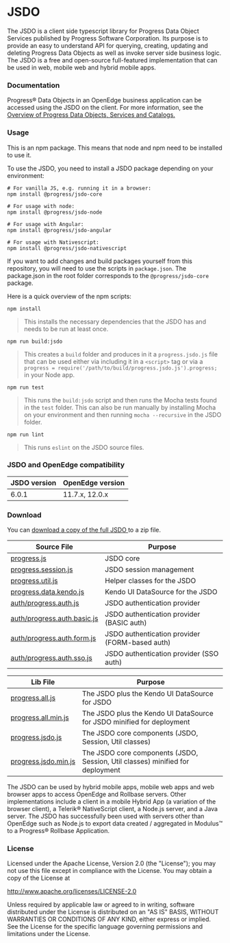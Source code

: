 # JSDO

The JSDO is a client side typescript library for Progress Data Object Services published by Progress Software Corporation. Its purpose is to provide an easy to understand API for querying, creating, updating and deleting Progress Data Objects as well as invoke server side business logic. 
The JSDO is a free and open-source full-featured implementation that can be used in web, mobile web and hybrid mobile apps.

### Documentation

Progress® Data Objects in an OpenEdge business application can be accessed using the JSDO on the client. For more information, see the <a href="https://docs.progress.com/bundle/data-object-guide/page/Overview-of-Progress-Data-Objects-Services-and-Catalogs.html">Overview of Progress Data Objects, Services and Catalogs.</a>

### Usage

This is an npm package. This means that node and npm need to be installed to use it.

To use the JSDO, you need to install a JSDO package depending on your environment:

```
# For vanilla JS, e.g. running it in a browser:
npm install @progress/jsdo-core

# For usage with node:
npm install @progress/jsdo-node

# For usage with Angular:
npm install @progress/jsdo-angular

# For usage with Nativescript:
npm install @progress/jsdo-nativescript
```

If you want to add changes and build packages yourself from this repository, you will need to use the scripts in `package.json`. The package.json in the root folder corresponds to the `@progress/jsdo-core` package.

Here is a quick overview of the npm scripts:

`npm install`

> This installs the necessary dependencies that the JSDO has and needs to be run at least once. 

`npm run build:jsdo`

> This creates a `build` folder and produces in it a `progress.jsdo.js` file that can be used either via including it in a `<script>` tag or via a `progress = require('/path/to/build/progress.jsdo.js').progress;` in your Node app.

`npm run test`

> This runs the `build:jsdo` script and then runs the Mocha tests found in the `test` folder. This can also be run manually by installing Mocha on your environment and then running `mocha --recursive` in the JSDO folder. 

`npm run lint`

> This runs `eslint` on the JSDO source files.


### JSDO and OpenEdge compatibility

| JSDO version | OpenEdge version |
| ------------ | ---------------- |
| 6.0.1        | 11.7.x, 12.0.x   |

### Download<a name="download"></a>

You can <a href="https://github.com/progress/JSDO/zipball/master">download a copy of the full JSDO </a> to a zip file.

| Source File                                                                                                 | Purpose                                        |
| ----------------------------------------------------------------------------------------------------------- | ---------------------------------------------- |
| [progress.js](https://github.com/progress/JSDO/blob/master/src/progress.js)                                 | JSDO core                                      |
| [progress.session.js](https://github.com/progress/JSDO/blob/master/src/progress.session.js)                 | JSDO session management                        |
| [progress.util.js](https://github.com/progress/JSDO/blob/master/src/progress.util.js)                       | Helper classes for the JSDO                    |
| [progress.data.kendo.js](https://github.com/progress/JSDO/blob/master/src/progress.data.kendo.js)           | Kendo UI DataSource for the JSDO               |
| [auth/progress.auth.js](https://github.com/progress/JSDO/blob/master/src/auth/progress.auth.js)             | JSDO authentication provider                   |
| [auth/progress.auth.basic.js](https://github.com/progress/JSDO/blob/master/src/auth/progress.auth.basic.js) | JSDO authentication provider (BASIC auth)      |
| [auth/progress.auth.form.js](https://github.com/progress/JSDO/blob/master/src/auth/progress.auth.form.js)   | JSDO authentication provider (FORM-based auth) |
| [auth/progress.auth.sso.js](https://github.com/progress/JSDO/blob/master/src/auth/progress.auth.sso.js)     | JSDO authentication provider (SSO auth)        |

| Lib File                                                                                      | Purpose                                                                        |
| --------------------------------------------------------------------------------------------- | ------------------------------------------------------------------------------ |
| [progress.all.js](https://github.com/progress/JSDO/blob/master/lib/progress.all.js)           | The JSDO plus the Kendo UI DataSource for JSDO                                 |
| [progress.all.min.js](https://github.com/progress/JSDO/blob/master/lib/progress.all.min.js)   | The JSDO plus the Kendo UI DataSource for JSDO minified for deployment         |
| [progress.jsdo.js](https://github.com/progress/JSDO/blob/master/lib/progress.jsdo.js)         | The JSDO core components (JSDO, Session, Util classes)                         |
| [progress.jsdo.min.js](https://github.com/progress/JSDO/blob/master/lib/progress.jsdo.min.js) | The JSDO core components (JSDO, Session, Util classes) minified for deployment |

The JSDO can be used by hybrid mobile apps, mobile web apps and web browser apps to access OpenEdge and Rollbase servers. Other implementations include a client in a mobile Hybrid App (a variation of the browser client), a Telerik® NativeScript client, a Node.js server, and a Java server. The JSDO has successfully been used with servers other than OpenEdge such as Node.js to export data created / aggregated in Modulus™ to a Progress® Rollbase Application.

### License

Licensed under the Apache License, Version 2.0 (the "License"); you may not use this file except in compliance with the License. You may obtain a copy of the License at

http://www.apache.org/licenses/LICENSE-2.0

Unless required by applicable law or agreed to in writing, software distributed under the License is distributed on an "AS IS" BASIS, WITHOUT WARRANTIES OR CONDITIONS OF ANY KIND, either express or implied. See the License for the specific language governing permissions and limitations under the License.
